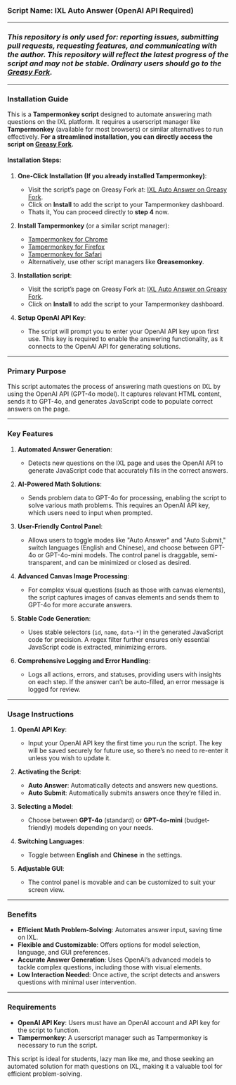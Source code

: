 ### Script Name: IXL Auto Answer (OpenAI API Required)

---

### *This repository is only used for: reporting issues, submitting pull requests, requesting features, and communicating with the author. This repository will reflect the latest progress of the script and may not be stable. Ordinary users should go to the [Greasy Fork](https://greasyfork.org/zh-CN/scripts/517259-ixl-auto-answer-openai-api-requid).*

---

### **Installation Guide**

This is a **Tampermonkey script** designed to automate answering math questions on the IXL platform. It requires a userscript manager like **Tampermonkey** (available for most browsers) or similar alternatives to run effectively. **For a streamlined installation, you can directly access the script on [Greasy Fork](https://greasyfork.org/zh-CN/scripts/517259-ixl-auto-answer-openai-api-requid).**

#### **Installation Steps**:
1. **One-Click Installation (If you already installed Tampermonkey)**:
   - Visit the script’s page on Greasy Fork at: [IXL Auto Answer on Greasy Fork](https://greasyfork.org/zh-CN/scripts/517259-ixl-auto-answer-openai-api-requid).
   - Click on **Install** to add the script to your Tampermonkey dashboard.
   - Thats it, You can proceed directly to **step 4** now.

2. **Install Tampermonkey** (or a similar script manager):
   - [Tampermonkey for Chrome](https://chrome.google.com/webstore/detail/dhdgffkkebhmkfjojejmpbldmpobfkfo)
   - [Tampermonkey for Firefox](https://addons.mozilla.org/en-US/firefox/addon/tampermonkey/)
   - [Tampermonkey for Safari](https://apps.apple.com/app/apple-store/id1482490089)
   - Alternatively, use other script managers like **Greasemonkey**.

3. **Installation script**:
   - Visit the script’s page on Greasy Fork at: [IXL Auto Answer on Greasy Fork](https://greasyfork.org/zh-CN/scripts/517259-ixl-auto-answer-openai-api-requid).
   - Click on **Install** to add the script to your Tampermonkey dashboard.

4. **Setup OpenAI API Key**:
   - The script will prompt you to enter your OpenAI API key upon first use. This key is required to enable the answering functionality, as it connects to the OpenAI API for generating solutions.

---

### **Primary Purpose**
This script automates the process of answering math questions on IXL by using the OpenAI API (GPT-4o model). It captures relevant HTML content, sends it to GPT-4o, and generates JavaScript code to populate correct answers on the page.

---

### **Key Features**

1. **Automated Answer Generation**:
   - Detects new questions on the IXL page and uses the OpenAI API to generate JavaScript code that accurately fills in the correct answers.

2. **AI-Powered Math Solutions**:
   - Sends problem data to GPT-4o for processing, enabling the script to solve various math problems. This requires an OpenAI API key, which users need to input when prompted.

3. **User-Friendly Control Panel**:
   - Allows users to toggle modes like "Auto Answer" and "Auto Submit," switch languages (English and Chinese), and choose between GPT-4o or GPT-4o-mini models. The control panel is draggable, semi-transparent, and can be minimized or closed as desired.

4. **Advanced Canvas Image Processing**:
   - For complex visual questions (such as those with canvas elements), the script captures images of canvas elements and sends them to GPT-4o for more accurate answers.

5. **Stable Code Generation**:
   - Uses stable selectors (`id`, `name`, `data-*`) in the generated JavaScript code for precision. A regex filter further ensures only essential JavaScript code is extracted, minimizing errors.

6. **Comprehensive Logging and Error Handling**:
   - Logs all actions, errors, and statuses, providing users with insights on each step. If the answer can’t be auto-filled, an error message is logged for review.

---

### **Usage Instructions**

1. **OpenAI API Key**:
   - Input your OpenAI API key the first time you run the script. The key will be saved securely for future use, so there’s no need to re-enter it unless you wish to update it.

2. **Activating the Script**:
   - **Auto Answer**: Automatically detects and answers new questions.
   - **Auto Submit**: Automatically submits answers once they’re filled in.

3. **Selecting a Model**:
   - Choose between **GPT-4o** (standard) or **GPT-4o-mini** (budget-friendly) models depending on your needs.

4. **Switching Languages**:
   - Toggle between **English** and **Chinese** in the settings.

5. **Adjustable GUI**:
   - The control panel is movable and can be customized to suit your screen view.

---

### **Benefits**

- **Efficient Math Problem-Solving**: Automates answer input, saving time on IXL.
- **Flexible and Customizable**: Offers options for model selection, language, and GUI preferences.
- **Accurate Answer Generation**: Uses OpenAI’s advanced models to tackle complex questions, including those with visual elements.
- **Low Interaction Needed**: Once active, the script detects and answers questions with minimal user intervention.

---

### **Requirements**

- **OpenAI API Key**: Users must have an OpenAI account and API key for the script to function.
- **Tampermonkey**: A userscript manager such as Tampermonkey is necessary to run the script.

This script is ideal for students, lazy man like me, and those seeking an automated solution for math questions on IXL, making it a valuable tool for efficient problem-solving.
